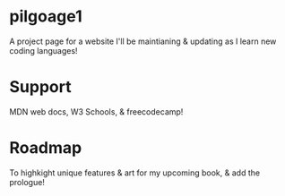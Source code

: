 # pilgoage1
A project page for a website I'll be maintianing & updating as I learn new coding languages!
# Support
MDN web docs, W3 Schools, & freecodecamp!
# Roadmap
To highkight unique features & art for my upcoming book, & add the prologue!

